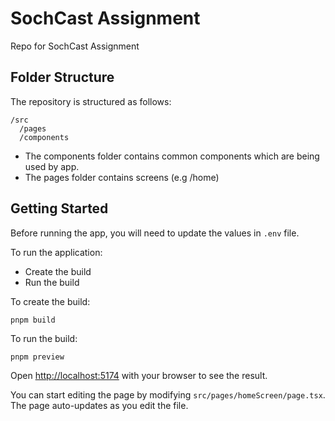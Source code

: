 # SochCast Assignment

Repo for SochCast Assignment

## Folder Structure

The repository is structured as follows:

```
/src
  /pages
  /components
```

- The components folder contains common components which are being used by app.
- The pages folder contains screens (e.g /home)

## Getting Started

Before running the app, you will need to update the values in `.env` file.

To run the application:

- Create the build
- Run the build

To create the build:

```
pnpm build
```

To run the build:

```
pnpm preview
```

Open [http://localhost:5174](http://localhost:5174) with your browser to see the result.

You can start editing the page by modifying `src/pages/homeScreen/page.tsx`. The page auto-updates as you edit the file.
